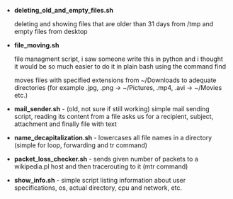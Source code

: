  - **deleting_old_and_empty_files.sh**

	 deleting and showing files that are older than 31 days from /tmp and empty files from desktop
	
 - **file_moving.sh**

	file managment script, i saw someone write this in python and i thought it would be so much easier to do it in plain bash using the command find

	moves files with specified extensions from ~/Downloads to adequate directories (for example .jpg, .png -> ~/Pictures, .mp4, .avi -> ~/Movies etc.)

 - **mail_sender.sh** - (old, not sure if still working) simple mail sending script, reading its content from a file asks us for a recipient, subject, attachment and finally file with text

 - **name_decapitalization.sh** - lowercases all file names in a directory (simple for loop, forwarding and tr command)

 - **packet_loss_checker.sh** - sends given number of packets to a wikipedia.pl host and then tracerouting to it (mtr command)

 - **show_info.sh** - simple script listing information about user specifications, os, actual directory, cpu and network, etc.
